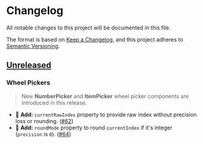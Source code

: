 # Changelog

All notable changes to this project will be documented in this file.

The format is based on [Keep a Changelog](https://keepachangelog.com/en/1.0.0/),
and this project adheres to [Semantic Versioning](https://semver.org/spec/v2.0.0.html).

## [Unreleased](https://github.com/breeffy/react-native-calendar/compare/0.4.1...HEAD)

### Wheel Pickers

> New **NumberPicker** and **ItemPicker** wheel picker components are introduced in this release.

- :rocket: **Add:** `currentRawIndex` property to provide raw index without precision loss or rounding. ([#62](https://github.com/breeffy/react-native-calendar/pull/62))
- :rocket: **Add:** `roundMode` property to round `currentIndex` if it's integer (`precision` is `0`). ([#64](https://github.com/breeffy/react-native-calendar/pull/64))

